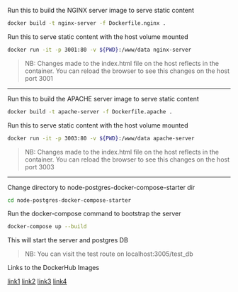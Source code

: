 Run this to build the NGINX server image to serve static content
```sh
docker build -t nginx-server -f Dockerfile.nginx .
```

Run this to serve static content with the host volume mounted
```sh
docker run -it -p 3001:80 -v ${PWD}:/www/data nginx-server
```

>NB: Changes made to the index.html file on the host reflects in the container. You can reload the browser to see this changes on the host port 3001

---

Run this to build the APACHE server image to serve static content
```sh
docker build -t apache-server -f Dockerfile.apache .
```

Run this to serve static content with the host volume mounted
```sh
docker run -it -p 3003:80 -v ${PWD}:/www/data apache-server
```

>NB: Changes made to the index.html file on the host reflects in the container. You can reload the browser to see this changes on the host port 3003

---

Change directory to node-postgres-docker-compose-starter dir
```sh
cd node-postgres-docker-compose-starter
```
Run the docker-compose command to bootstrap the server
```sh
docker-compose up --build
```

This will start the server and postgres DB

>NB: You can visit the test route on localhost:3005/test_db

Links to the DockerHub Images

[link1](https://hub.docker.com/repository/docker/mercyose/nginx-server)
[link2](https://hub.docker.com/repository/docker/mercyose/apache-server)
[link3](https://hub.docker.com/repository/docker/mercyose/nodejs-webapp)
[link4](https://hub.docker.com/repository/docker/mercyose/node-postgres-docker-compose-starter_web)
